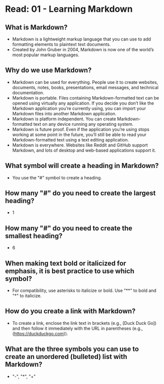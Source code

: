 # Read: 01 - Learning Markdown

## What is Markdown?
- Markdown is a lightweight markup language that you can use to add formatting elements to plaintext text documents.
- Created by John Gruber in 2004, Markdown is now one of the world’s most popular markup languages.

## Why do we use Markdown?
- Markdown can be used for everything. People use it to create websites, documents, notes, books, presentations, email messages, and technical documentation.
- Markdown is portable. Files containing Markdown-formatted text can be opened using virtually any application. If you decide you don’t like the Markdown application you’re currently using, you can import your Markdown files into another Markdown application.
- Markdown is platform independent. You can create Markdown-formatted text on any device running any operating system.
- Markdown is future proof. Even if the application you’re using stops working at some point in the future, you’ll still be able to read your Markdown-formatted text using a text editing application.
- Markdown is everywhere. Websites like Reddit and GitHub support Markdown, and lots of desktop and web-based applications support it.

## What symbol will create a heading in Markdown?
- You use the "#" symbol to create a heading.
  
## How many "#" do you need to create the largest heading?
- 1
  
## How many "#" do you need to create the smallest heading?
- 6
  
## When making text bold or italicized for emphasis, it is best practice to use which symbol?
- For compatibility, use asterisks to italicize or bold. Use "**" to bold and "*" to italicize. 

## How do you create a link with Markdown?
- To create a link, enclose the link text in brackets (e.g., [Duck Duck Go]) and then follow it immediately with the URL in parentheses (e.g., (https://duckduckgo.com)).

## What are the three symbols you can use to create an unordered (bulleted) list with Markdown?
- "-", "*", "+"
